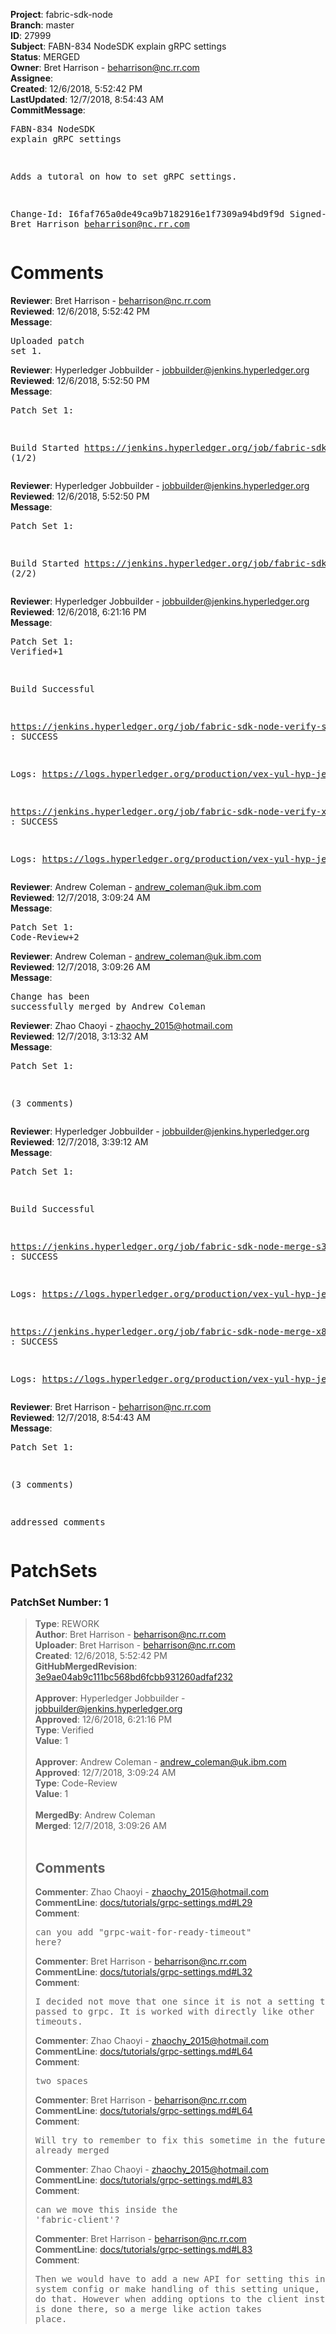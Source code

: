 <strong>Project</strong>: fabric-sdk-node<br><strong>Branch</strong>: master<br><strong>ID</strong>: 27999<br><strong>Subject</strong>: FABN-834 NodeSDK explain gRPC settings<br><strong>Status</strong>: MERGED<br><strong>Owner</strong>: Bret Harrison - beharrison@nc.rr.com<br><strong>Assignee</strong>:<br><strong>Created</strong>: 12/6/2018, 5:52:42 PM<br><strong>LastUpdated</strong>: 12/7/2018, 8:54:43 AM<br><strong>CommitMessage</strong>:<br><pre>FABN-834 NodeSDK explain gRPC settings

Adds a tutoral on how to set gRPC settings.

Change-Id: I6faf765a0de49ca9b7182916e1f7309a94bd9f9d
Signed-off-by: Bret Harrison <beharrison@nc.rr.com>
</pre><h1>Comments</h1><strong>Reviewer</strong>: Bret Harrison - beharrison@nc.rr.com<br><strong>Reviewed</strong>: 12/6/2018, 5:52:42 PM<br><strong>Message</strong>: <pre>Uploaded patch set 1.</pre><strong>Reviewer</strong>: Hyperledger Jobbuilder - jobbuilder@jenkins.hyperledger.org<br><strong>Reviewed</strong>: 12/6/2018, 5:52:50 PM<br><strong>Message</strong>: <pre>Patch Set 1:

Build Started https://jenkins.hyperledger.org/job/fabric-sdk-node-verify-x86_64/1678/ (1/2)</pre><strong>Reviewer</strong>: Hyperledger Jobbuilder - jobbuilder@jenkins.hyperledger.org<br><strong>Reviewed</strong>: 12/6/2018, 5:52:50 PM<br><strong>Message</strong>: <pre>Patch Set 1:

Build Started https://jenkins.hyperledger.org/job/fabric-sdk-node-verify-s390x/309/ (2/2)</pre><strong>Reviewer</strong>: Hyperledger Jobbuilder - jobbuilder@jenkins.hyperledger.org<br><strong>Reviewed</strong>: 12/6/2018, 6:21:16 PM<br><strong>Message</strong>: <pre>Patch Set 1: Verified+1

Build Successful 

https://jenkins.hyperledger.org/job/fabric-sdk-node-verify-s390x/309/ : SUCCESS

Logs: https://logs.hyperledger.org/production/vex-yul-hyp-jenkins-3/fabric-sdk-node-verify-s390x/309

https://jenkins.hyperledger.org/job/fabric-sdk-node-verify-x86_64/1678/ : SUCCESS

Logs: https://logs.hyperledger.org/production/vex-yul-hyp-jenkins-3/fabric-sdk-node-verify-x86_64/1678</pre><strong>Reviewer</strong>: Andrew Coleman - andrew_coleman@uk.ibm.com<br><strong>Reviewed</strong>: 12/7/2018, 3:09:24 AM<br><strong>Message</strong>: <pre>Patch Set 1: Code-Review+2</pre><strong>Reviewer</strong>: Andrew Coleman - andrew_coleman@uk.ibm.com<br><strong>Reviewed</strong>: 12/7/2018, 3:09:26 AM<br><strong>Message</strong>: <pre>Change has been successfully merged by Andrew Coleman</pre><strong>Reviewer</strong>: Zhao Chaoyi - zhaochy_2015@hotmail.com<br><strong>Reviewed</strong>: 12/7/2018, 3:13:32 AM<br><strong>Message</strong>: <pre>Patch Set 1:

(3 comments)</pre><strong>Reviewer</strong>: Hyperledger Jobbuilder - jobbuilder@jenkins.hyperledger.org<br><strong>Reviewed</strong>: 12/7/2018, 3:39:12 AM<br><strong>Message</strong>: <pre>Patch Set 1:

Build Successful 

https://jenkins.hyperledger.org/job/fabric-sdk-node-merge-s390x/109/ : SUCCESS

Logs: https://logs.hyperledger.org/production/vex-yul-hyp-jenkins-3/fabric-sdk-node-merge-s390x/109

https://jenkins.hyperledger.org/job/fabric-sdk-node-merge-x86_64/121/ : SUCCESS

Logs: https://logs.hyperledger.org/production/vex-yul-hyp-jenkins-3/fabric-sdk-node-merge-x86_64/121</pre><strong>Reviewer</strong>: Bret Harrison - beharrison@nc.rr.com<br><strong>Reviewed</strong>: 12/7/2018, 8:54:43 AM<br><strong>Message</strong>: <pre>Patch Set 1:

(3 comments)

addressed comments</pre><h1>PatchSets</h1><h3>PatchSet Number: 1</h3><blockquote><strong>Type</strong>: REWORK<br><strong>Author</strong>: Bret Harrison - beharrison@nc.rr.com<br><strong>Uploader</strong>: Bret Harrison - beharrison@nc.rr.com<br><strong>Created</strong>: 12/6/2018, 5:52:42 PM<br><strong>GitHubMergedRevision</strong>: [3e9ae04ab9c111bc568bd6fcbb931260adfaf232](https://github.com/hyperledger-gerrit-archive/fabric-sdk-node/commit/3e9ae04ab9c111bc568bd6fcbb931260adfaf232)<br><br><strong>Approver</strong>: Hyperledger Jobbuilder - jobbuilder@jenkins.hyperledger.org<br><strong>Approved</strong>: 12/6/2018, 6:21:16 PM<br><strong>Type</strong>: Verified<br><strong>Value</strong>: 1<br><br><strong>Approver</strong>: Andrew Coleman - andrew_coleman@uk.ibm.com<br><strong>Approved</strong>: 12/7/2018, 3:09:24 AM<br><strong>Type</strong>: Code-Review<br><strong>Value</strong>: 1<br><br><strong>MergedBy</strong>: Andrew Coleman<br><strong>Merged</strong>: 12/7/2018, 3:09:26 AM<br><br><h2>Comments</h2><strong>Commenter</strong>: Zhao Chaoyi - zhaochy_2015@hotmail.com<br><strong>CommentLine</strong>: [docs/tutorials/grpc-settings.md#L29](https://github.com/hyperledger-gerrit-archive/fabric-sdk-node/blob/3e9ae04ab9c111bc568bd6fcbb931260adfaf232/docs/tutorials/grpc-settings.md#L29)<br><strong>Comment</strong>: <pre>can you add "grpc-wait-for-ready-timeout" here?</pre><strong>Commenter</strong>: Bret Harrison - beharrison@nc.rr.com<br><strong>CommentLine</strong>: [docs/tutorials/grpc-settings.md#L32](https://github.com/hyperledger-gerrit-archive/fabric-sdk-node/blob/3e9ae04ab9c111bc568bd6fcbb931260adfaf232/docs/tutorials/grpc-settings.md#L32)<br><strong>Comment</strong>: <pre>I decided not move that one since it is not a setting that is passed to grpc. It is worked with directly like other timeouts.</pre><strong>Commenter</strong>: Zhao Chaoyi - zhaochy_2015@hotmail.com<br><strong>CommentLine</strong>: [docs/tutorials/grpc-settings.md#L64](https://github.com/hyperledger-gerrit-archive/fabric-sdk-node/blob/3e9ae04ab9c111bc568bd6fcbb931260adfaf232/docs/tutorials/grpc-settings.md#L64)<br><strong>Comment</strong>: <pre>two spaces</pre><strong>Commenter</strong>: Bret Harrison - beharrison@nc.rr.com<br><strong>CommentLine</strong>: [docs/tutorials/grpc-settings.md#L64](https://github.com/hyperledger-gerrit-archive/fabric-sdk-node/blob/3e9ae04ab9c111bc568bd6fcbb931260adfaf232/docs/tutorials/grpc-settings.md#L64)<br><strong>Comment</strong>: <pre>Will try to remember to fix this sometime in the future since it is already merged</pre><strong>Commenter</strong>: Zhao Chaoyi - zhaochy_2015@hotmail.com<br><strong>CommentLine</strong>: [docs/tutorials/grpc-settings.md#L83](https://github.com/hyperledger-gerrit-archive/fabric-sdk-node/blob/3e9ae04ab9c111bc568bd6fcbb931260adfaf232/docs/tutorials/grpc-settings.md#L83)<br><strong>Comment</strong>: <pre>can we move this inside the 'fabric-client'?</pre><strong>Commenter</strong>: Bret Harrison - beharrison@nc.rr.com<br><strong>CommentLine</strong>: [docs/tutorials/grpc-settings.md#L83](https://github.com/hyperledger-gerrit-archive/fabric-sdk-node/blob/3e9ae04ab9c111bc568bd6fcbb931260adfaf232/docs/tutorials/grpc-settings.md#L83)<br><strong>Comment</strong>: <pre>Then we would have to add a new API for setting this into the system config or make handling of this setting unique, I did not want to do that. However when adding options to the client instance, an assign is done there, so a merge like action takes place.</pre></blockquote>